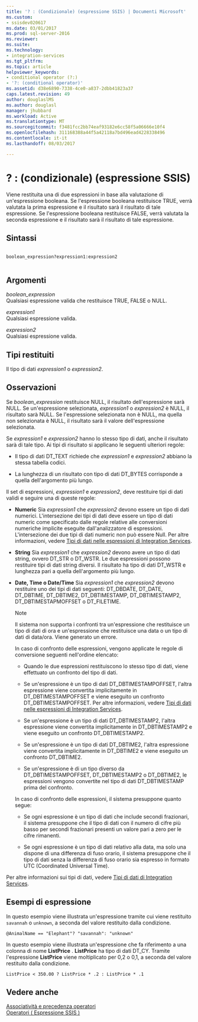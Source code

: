```yaml
---
title: '? : (Condizionale) (espressione SSIS) | Documenti Microsoft'
ms.custom:
- ssisdev020617
ms.date: 03/01/2017
ms.prod: sql-server-2016
ms.reviewer: 
ms.suite: 
ms.technology:
- integration-services
ms.tgt_pltfrm: 
ms.topic: article
helpviewer_keywords:
- conditional operator (?:)
- '?: (conditional operator)'
ms.assetid: d38e6890-7338-4ce0-a837-2dbb41823a37
caps.latest.revision: 49
author: douglaslMS
ms.author: douglasl
manager: jhubbard
ms.workload: Active
ms.translationtype: MT
ms.sourcegitcommit: f3481fcc2bb74eaf93182e6cc58f5a06666e10f4
ms.openlocfilehash: 311168388a44f5a42118a7bd496ead4228338496
ms.contentlocale: it-it
ms.lasthandoff: 08/03/2017

---
```

# <a name="--conditional-ssis-expression"></a>? : (condizionale) (espressione SSIS)
  Viene restituita una di due espressioni in base alla valutazione di un'espressione booleana. Se l'espressione booleana restituisce TRUE, verrà valutata la prima espressione e il risultato sarà il risultato di tale espressione. Se l'espressione booleana restituisce FALSE, verrà valutata la seconda espressione e il risultato sarà il risultato di tale espressione.  
  
## <a name="syntax"></a>Sintassi  
  
```  
  
boolean_expression?expression1:expression2  
  
```  
  
## <a name="arguments"></a>Argomenti  
 *boolean_expression*  
 Qualsiasi espressione valida che restituisce TRUE, FALSE o NULL.  
  
 *expression1*  
 Qualsiasi espressione valida.  
  
 *expression2*  
 Qualsiasi espressione valida.  
  
## <a name="result-types"></a>Tipi restituiti  
 Il tipo di dati *expression1* o *expression2*.  
  
## <a name="remarks"></a>Osservazioni  
 Se *boolean_expression* restituisce NULL, il risultato dell'espressione sarà NULL. Se un'espressione selezionata, *expression1* o *expression2* è NULL, il risultato sarà NULL. Se l'espressione selezionata non è NULL, ma quella non selezionata è NULL, il risultato sarà il valore dell'espressione selezionata.  
  
 Se *expression1* e *expression2* hanno lo stesso tipo di dati, anche il risultato sarà di tale tipo. Ai tipi di risultato si applicano le seguenti ulteriori regole:  
  
-   Il tipo di dati DT_TEXT richiede che *expression1* e *expression2* abbiano la stessa tabella codici.  
  
-   La lunghezza di un risultato con tipo di dati DT_BYTES corrisponde a quella dell'argomento più lungo.  
  
 Il set di espressioni, *expression1* e *expression2*, deve restituire tipi di dati validi e seguire una di queste regole:  
  
-   **Numeric** Sia *expression1* che *expression2* devono essere un tipo di dati numerici. L'intersezione dei tipi di dati deve essere un tipo di dati numeric come specificato dalle regole relative alle conversioni numeriche implicite eseguite dall'analizzatore di espressioni. L'intersezione dei due tipi di dati numeric non può essere Null. Per altre informazioni, vedere [Tipi di dati nelle espressioni di Integration Services](../../integration-services/expressions/integration-services-data-types-in-expressions.md).  
  
-   **String** Sia *expression1* che *expression2* devono avere un tipo di dati string, ovvero DT_STR o DT_WSTR. Le due espressioni possono restituire tipi di dati string diversi. Il risultato ha tipo di dati DT_WSTR e lunghezza pari a quella dell'argomento più lungo.  
  
-   **Date, Time o Date/Time** Sia *expression1* che *expression2* devono restituire uno dei tipi di dati seguenti: DT_DBDATE, DT_DATE, DT_DBTIME, DT_DBTIME2, DT_DBTIMESTAMP, DT_DBTIMESTAMP2, DT_DBTIMESTAPMOFFSET o DT_FILETIME.  
  
    > [!NOTE]  
    >  Il sistema non supporta i confronti tra un'espressione che restituisce un tipo di dati di ora e un'espressione che restituisce una data o un tipo di dati di data/ora. Viene generato un errore.  
  
     In caso di confronto delle espressioni, vengono applicate le regole di conversione seguenti nell'ordine elencato:  
  
    -   Quando le due espressioni restituiscono lo stesso tipo di dati, viene effettuato un confronto del tipo di dati.  
  
    -   Se un'espressione è un tipo di dati DT_DBTIMESTAMPOFFSET, l'altra espressione viene convertita implicitamente in DT_DBTIMESTAMPOFFSET e viene eseguito un confronto DT_DBTIMESTAMPOFFSET. Per altre informazioni, vedere [Tipi di dati nelle espressioni di Integration Services](../../integration-services/expressions/integration-services-data-types-in-expressions.md).  
  
    -   Se un'espressione è un tipo di dati DT_DBTIMESTAMP2, l'altra espressione viene convertita implicitamente in DT_DBTIMESTAMP2 e viene eseguito un confronto DT_DBTIMESTAMP2.  
  
    -   Se un'espressione è un tipo di dati DT_DBTIME2, l'altra espressione viene convertita implicitamente in DT_DBTIME2 e viene eseguito un confronto DT_DBTIME2.  
  
    -   Se un'espressione è di un tipo diverso da DT_DBTIMESTAMPOFFSET, DT_DBTIMESTAMP2 o DT_DBTIME2, le espressioni vengono convertite nel tipo di dati DT_DBTIMESTAMP prima del confronto.  
  
     In caso di confronto delle espressioni, il sistema presuppone quanto segue:  
  
    -   Se ogni espressione è un tipo di dati che include secondi frazionari, il sistema presuppone che il tipo di dati con il numero di cifre più basso per secondi frazionari presenti un valore pari a zero per le cifre rimanenti.  
  
    -   Se ogni espressione è un tipo di dati relativo alla data, ma solo una dispone di una differenza di fuso orario, il sistema presuppone che il tipo di dati senza la differenza di fuso orario sia espresso in formato UTC (Coordinated Universal Time).  
  
 Per altre informazioni sui tipi di dati, vedere [Tipi di dati di Integration Services](../../integration-services/data-flow/integration-services-data-types.md).  
  
## <a name="expression-examples"></a>Esempi di espressione  
 In questo esempio viene illustrata un'espressione tramite cui viene restituito `savannah` o `unknown`, a seconda del valore restituito dalla condizione.  
  
```  
@AnimalName == "Elephant"? "savannah": "unknown"  
```  
  
 In questo esempio viene illustrata un'espressione che fa riferimento a una colonna di nome **ListPrice** . **ListPrice** ha tipo di dati DT_CY. Tramite l'espressione **ListPrice** viene moltiplicato per 0,2 o 0,1, a seconda del valore restituito dalla condizione.  
  
```  
ListPrice < 350.00 ? ListPrice * .2 : ListPrice * .1  
```  
  
## <a name="see-also"></a>Vedere anche  
 [Associatività e precedenza operatori](../../integration-services/expressions/operator-precedence-and-associativity.md)   
 [Operatori &#40; Espressione SSIS &#41;](../../integration-services/expressions/operators-ssis-expression.md)  
  
  

